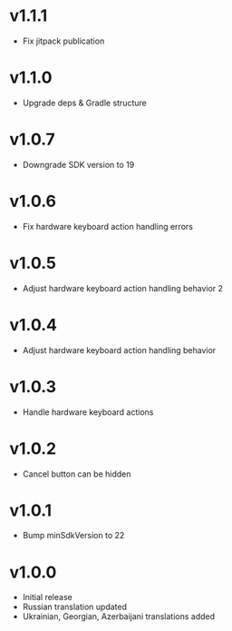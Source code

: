 # v1.1.1
* Fix jitpack publication

# v1.1.0
* Upgrade deps & Gradle structure

# v1.0.7
* Downgrade SDK version to 19

# v1.0.6
* Fix hardware keyboard action handling errors

# v1.0.5
* Adjust hardware keyboard action handling behavior 2

# v1.0.4
* Adjust hardware keyboard action handling behavior

# v1.0.3
* Handle hardware keyboard actions

# v1.0.2
* Cancel button can be hidden

# v1.0.1
* Bump minSdkVersion to 22

# v1.0.0
* Initial release
* Russian translation updated
* Ukrainian, Georgian, Azerbaijani translations added
